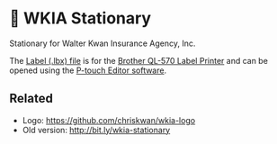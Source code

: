 # 💌 WKIA Stationary
Stationary for Walter Kwan Insurance Agency, Inc.

The [Label (.lbx) file](./WKIA%20Label.lbx) is for the [Brother QL-570 Label Printer](https://support.brother.com/g/b/downloadtop.aspx?c=us&lang=en&prod=lpql570eus) and can be opened using the [P-touch Editor software](https://support.brother.com/g/b/downloadtop.aspx?c=us&lang=en&prod=lpql570eus). 

## Related
* Logo: https://github.com/chriskwan/wkia-logo
* Old version: http://bit.ly/wkia-stationary
